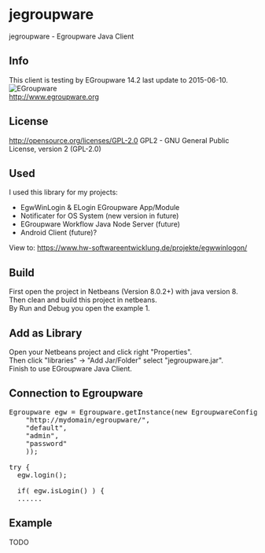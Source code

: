 # jegroupware
jegroupware - Egroupware Java Client

## Info
This client is testing by EGroupware 14.2 last update to 2015-06-10.<br>
![EGroupware](http://www.egroupware.org/fileadmin/content/Logo/logo.svg "Go To EGRoupware")<br>
http://www.egroupware.org

## License
http://opensource.org/licenses/GPL-2.0 GPL2 - GNU General Public License, version 2 (GPL-2.0)

## Used
I used this library for my projects:
- EgwWinLogin & ELogin EGroupware App/Module
- Notificater for OS System (new version in future)
- EGroupware Workflow Java Node Server (future)
- Android Client (future)?

View to: https://www.hw-softwareentwicklung.de/projekte/egwwinlogon/

## Build
First open the project in Netbeans (Version 8.0.2+) with java version 8.<br>
Then clean and build this project in netbeans. <br>
By Run and Debug you open the example 1.<br>

## Add as Library
Open your Netbeans project and click right "Properties". <br>
Then click "libraries" -> "Add Jar/Folder" select "jegroupware.jar".<br>
Finish to use EGroupware Java Client.<br>

## Connection to Egroupware
<pre>
Egroupware egw = Egroupware.getInstance(new EgroupwareConfig(
    "http://mydomain/egroupware/",
    "default",
    "admin",
    "password"
    ));
    
try {
  egw.login();
  
  if( egw.isLogin() ) {
  ......
</pre>

## Example
TODO
